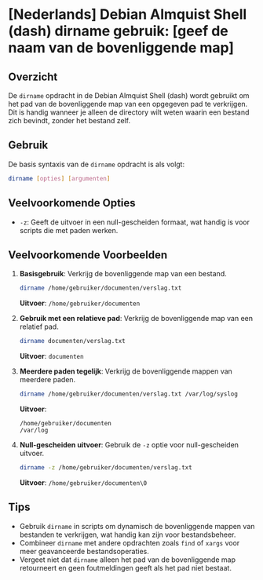 # [Nederlands] Debian Almquist Shell (dash) dirname gebruik: [geef de naam van de bovenliggende map]

## Overzicht
De `dirname` opdracht in de Debian Almquist Shell (dash) wordt gebruikt om het pad van de bovenliggende map van een opgegeven pad te verkrijgen. Dit is handig wanneer je alleen de directory wilt weten waarin een bestand zich bevindt, zonder het bestand zelf.

## Gebruik
De basis syntaxis van de `dirname` opdracht is als volgt:

```sh
dirname [opties] [argumenten]
```

## Veelvoorkomende Opties
- `-z`: Geeft de uitvoer in een null-gescheiden formaat, wat handig is voor scripts die met paden werken.

## Veelvoorkomende Voorbeelden

1. **Basisgebruik**: Verkrijg de bovenliggende map van een bestand.
   ```sh
   dirname /home/gebruiker/documenten/verslag.txt
   ```
   **Uitvoer**: `/home/gebruiker/documenten`

2. **Gebruik met een relatieve pad**: Verkrijg de bovenliggende map van een relatief pad.
   ```sh
   dirname documenten/verslag.txt
   ```
   **Uitvoer**: `documenten`

3. **Meerdere paden tegelijk**: Verkrijg de bovenliggende mappen van meerdere paden.
   ```sh
   dirname /home/gebruiker/documenten/verslag.txt /var/log/syslog
   ```
   **Uitvoer**:
   ```
   /home/gebruiker/documenten
   /var/log
   ```

4. **Null-gescheiden uitvoer**: Gebruik de `-z` optie voor null-gescheiden uitvoer.
   ```sh
   dirname -z /home/gebruiker/documenten/verslag.txt
   ```
   **Uitvoer**: `/home/gebruiker/documenten\0`

## Tips
- Gebruik `dirname` in scripts om dynamisch de bovenliggende mappen van bestanden te verkrijgen, wat handig kan zijn voor bestandsbeheer.
- Combineer `dirname` met andere opdrachten zoals `find` of `xargs` voor meer geavanceerde bestandsoperaties.
- Vergeet niet dat `dirname` alleen het pad van de bovenliggende map retourneert en geen foutmeldingen geeft als het pad niet bestaat.